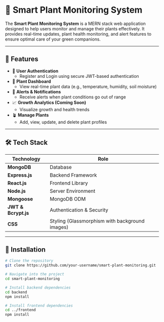 # 🌿 Smart Plant Monitoring System

The **Smart Plant Monitoring System** is a MERN stack web application designed to help users monitor and manage their plants effectively. It provides real-time updates, plant health monitoring, and alert features to ensure optimal care of your green companions.

---

## 🔐 Features

- 🌱 **User Authentication**
  - Register and Login using secure JWT-based authentication
- 🌿 **Plant Dashboard**
  - View real-time plant data (e.g., temperature, humidity, soil moisture)
- 🚨 **Alerts & Notifications**
  - Receive alerts when plant conditions go out of range
- 📈 **Growth Analytics (Coming Soon)**
  - Visualize growth and health trends
- 🪴 **Manage Plants**
  - Add, view, update, and delete plant profiles

---

## 🛠️ Tech Stack

| Technology | Role |
|------------|------|
| **MongoDB** | Database |
| **Express.js** | Backend Framework |
| **React.js** | Frontend Library |
| **Node.js** | Server Environment |
| **Mongoose** | MongoDB ODM |
| **JWT & Bcrypt.js** | Authentication & Security |
| **CSS** | Styling (Glassmorphism with background images) |

---

## 🔧 Installation

```bash
# Clone the repository
git clone https://github.com/your-username/smart-plant-monitoring.git

# Navigate into the project
cd smart-plant-monitoring

# Install backend dependencies
cd backend
npm install

# Install frontend dependencies
cd ../frontend
npm install
